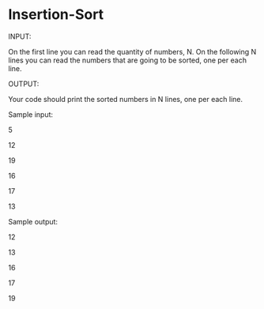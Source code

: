 # Insertion-Sort

INPUT:

On the first line you can read the quantity of numbers, N. On the following N lines you can read the numbers that are going to be sorted, one per each line.


OUTPUT:

Your code should print the sorted numbers in N lines, one per each line.

Sample input:

5  

12 

19 

16 

17 

13

Sample output:

12 

13 

16 

17 

19
